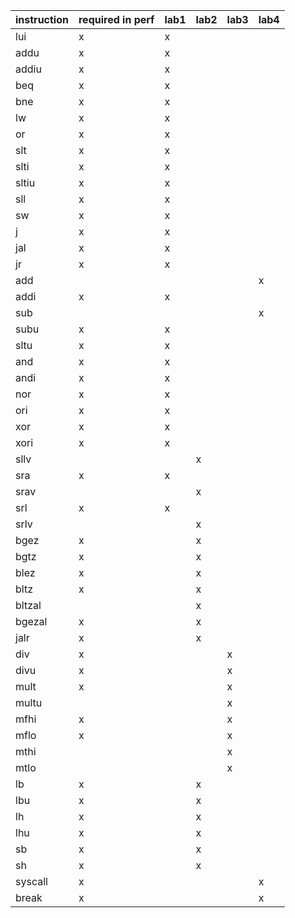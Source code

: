 

| instruction | required in perf | lab1 | lab2 | lab3 | lab4 |
| ----------- | ---------------- | ---- | ---- | ---- | ---- |
| lui         | x                | x    |      |      |      |
| addu        | x                | x    |      |      |      |
| addiu       | x                | x    |      |      |      |
| beq         | x                | x    |      |      |      |
| bne         | x                | x    |      |      |      |
| lw          | x                | x    |      |      |      |
| or          | x                | x    |      |      |      |
| slt         | x                | x    |      |      |      |
| slti        | x                | x    |      |      |      |
| sltiu       | x                | x    |      |      |      |
| sll         | x                | x    |      |      |      |
| sw          | x                | x    |      |      |      |
| j           | x                | x    |      |      |      |
| jal         | x                | x    |      |      |      |
| jr          | x                | x    |      |      |      |
| add         |                  |      |      |      | x    |
| addi        | x                | x    |      |      |      |
| sub         |                  |      |      |      | x    |
| subu        | x                | x    |      |      |      |
| sltu        | x                | x    |      |      |      |
| and         | x                | x    |      |      |      |
| andi        | x                | x    |      |      |      |
| nor         | x                | x    |      |      |      |
| ori         | x                | x    |      |      |      |
| xor         | x                | x    |      |      |      |
| xori        | x                | x    |      |      |      |
| sllv        |                  |      | x    |      |      |
| sra         | x                | x    |      |      |      |
| srav        |                  |      | x    |      |      |
| srl         | x                | x    |      |      |      |
| srlv        |                  |      | x    |      |      |
| bgez        | x                |      | x    |      |      |
| bgtz        | x                |      | x    |      |      |
| blez        | x                |      | x    |      |      |
| bltz        | x                |      | x    |      |      |
| bltzal      |                  |      | x    |      |      |
| bgezal      | x                |      | x    |      |      |
| jalr        | x                |      | x    |      |      |
| div         | x                |      |      | x    |      |
| divu        | x                |      |      | x    |      |
| mult        | x                |      |      | x    |      |
| multu       |                  |      |      | x    |      |
| mfhi        | x                |      |      | x    |      |
| mflo        | x                |      |      | x    |      |
| mthi        |                  |      |      | x    |      |
| mtlo        |                  |      |      | x    |      |
| lb          | x                |      | x    |      |      |
| lbu         | x                |      | x    |      |      |
| lh          | x                |      | x    |      |      |
| lhu         | x                |      | x    |      |      |
| sb          | x                |      | x    |      |      |
| sh          | x                |      | x    |      |      |
| syscall     | x                |      |      |      | x    |
| break       | x                |      |      |      | x    |

